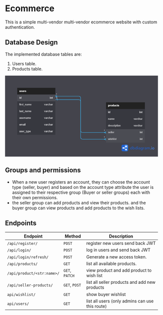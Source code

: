 # Ecommerce

This is a simple multi-vendor multi-vendor ecommerce website with custom authentication.

## Database Design

The implemented database tables are:

  1. Users table.
  2. Products table.

  !["Databse Tables"](./imgs/Untitled.png)

## Groups and permissions

* When a new user registers an account, they can choose the account type (seller, buyer) and based on the account type attribute the user is assigned to their respective group (Buyer or seller groups) each with their own permissions.
* the seller group can add products and view their products. and the buyer group can view products and add products to the wish lists.

## Endpoints

|Endpoint|Method|Description|
|-|-|-|
|`/api/register/`|`POST`|register new users send back JWT|
|`/api/login/`|`POST`|log in users and send back JWT|
|`/api/login/refresh/`|`POST`|Generate a new access token.|
|`/api/products/`|`GET`|list all available products.|
|`/api/product/<str:name>/`|`GET`, `PATCH`|view product and add product to wish list|
|`/api/seller-products/`|`GET`, `POST`|list all seller products and add new products|
|`api/wishlist/`|`GET`|show buyer wishlist|
|`api/users/`|`GET`|list all users (only admins can use this route)|
